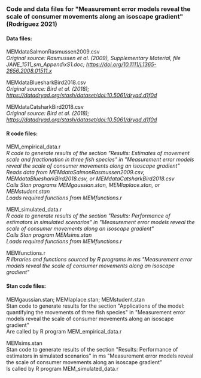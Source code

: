 ### Code and data files for "Measurement error models reveal the scale of consumer movements along an isoscape gradient" (Rodríguez 2021)   

#### Data files:   
MEMdataSalmonRasmussen2009.csv   
_Original source: Rasmussen et al. (2009), Supplementary Material, file JANE_1511_sm_AppendixS1.doc; https://doi.org/10.1111/j.1365-2656.2008.01511.x_  

MEMdataBluesharkBird2018.csv   
_Original source: Bird et al. (2018); https://datadryad.org/stash/dataset/doi:10.5061/dryad.d1f0d_

MEMdataCatsharkBird2018.csv   
_Original source: Bird et al. (2018); https://datadryad.org/stash/dataset/doi:10.5061/dryad.d1f0d_ 

#### R code files:
MEM_empirical_data.r   
_R code to generate results of the section "Results: Estimates of movement scale and fractionation in three fish species" in "Measurement error models
reveal the scale of consumer movements along an isoscape gradient"_   
_Reads data from MEMdataSalmonRasmussen2009.csv, MEMdataBluesharkBird2018.csv, or MEMdataCatsharkBird2018.csv_   
_Calls Stan programs MEMgaussian.stan, MEMlaplace.stan, or MEMstudent.stan_   
_Loads required functions from MEMfunctions.r_   

MEM_simulated_data.r   
_R code to generate results of the section "Results: Performance of estimators in simulated scenarios" in "Measurement error models reveal the scale of consumer movements along an isoscape gradient"_   
_Calls Stan program MEMsims.stan_   
_Loads required functions from MEMfunctions.r_   

MEMfunctions.r   
_R libraries and functions sourced by R programs in ms "Measurement error models reveal the scale of consumer movements along an isoscape gradient"_   

#### Stan code files:   
MEMgaussian.stan; MEMlaplace.stan; MEMstudent.stan   
Stan code to generate results for the section "Applications of the model: quantifying the movements of three fish species" in "Measurement error models reveal the scale of consumer movements along an isoscape gradient"   
Are called by R program MEM_empirical_data.r   
 
MEMsims.stan   
Stan code to generate results of the section "Results: Performance of estimators in simulated scenarios" in ms "Measurement error models reveal the scale of consumer movements along an isoscape gradient"   
Is called by R program MEM_simulated_data.r   
